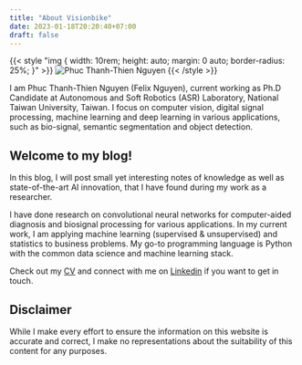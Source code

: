 ```yaml
---
title: "About Visionbike"
date: 2023-01-18T20:20:40+07:00
draft: false
---
```


{{< style "img { width: 10rem; height: auto; margin: 0 auto; border-radius: 25%; }" >}}
![Phuc Thanh-Thien Nguyen](/images/avatar-real.jpeg "Phuc Thanh-Thien Nguyen (Felix Nguyen), EE Ph.D. Candidate")
{{< /style >}}

I am Phuc Thanh-Thien Nguyen (Felix Nguyen), current working as Ph.D Candidate at Autonomous and Soft Robotics (ASR) Laboratory, National Taiwan University, Taiwan. I focus on computer vision, digital signal processing, machine learning and deep learning in various applications, such as bio-signal, semantic segmentation and object detection.

## Welcome to my blog!
In this blog, I will post small yet interesting notes of knowledge as well as state-of-the-art AI innovation, that I have found during my work as a researcher.

I have done research on convolutional neural networks for computer-aided diagnosis and biosignal processing for various applications. In my current work, I am applying machine learning (supervised & unsupervised) and statistics to business problems. My go-to programming language is Python with the common data science and machine learning stack.

Check out my [CV](https://visionbike.github.io/cv/) and connect with me on [Linkedin](https://linkedin.com/in/nttphuc/)​ if you want to get in touch.

## Disclaimer

While I make every effort to ensure the information on this website is accurate and correct, I make no representations about the suitability of this content for any purposes.